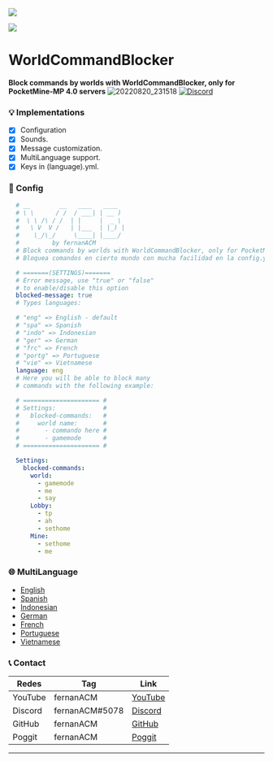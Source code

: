 [![](https://poggit.pmmp.io/shield.state/WorldCommandBlocker)](https://poggit.pmmp.io/p/WorldCommandBlocker)

[![](https://poggit.pmmp.io/shield.api/WorldCommandBlocker)](https://poggit.pmmp.io/p/WorldCommandBlocker)

# WorldCommandBlocker

**Block commands by worlds with WorldCommandBlocker, only for PocketMine-MP 4.0 servers**
![20220820_231518](https://user-images.githubusercontent.com/83558341/185775351-2edbebaa-1aeb-453f-ba58-d58a492c4243.png)
<a href="https://discord.gg/YyE9XFckqb"><img src="https://img.shields.io/discord/837701868649709568?label=discord&color=7289DA&logo=discord" alt="Discord" /></a>

### 💡 Implementations
* [X] Configuration
* [x] Sounds.
* [x] Message customization.
* [X] MultiLanguage support.
* [x] Keys in (language).yml.

### 💾 Config 
```yaml
  # __        __   ____   ____  
  # \ \      / /  / ___| | __ ) 
  #  \ \ /\ / /  | |     |  _ \ 
  #   \ V  V /   | |___  | |_) |
  #    \_/\_/     \____| |____/ 
  #         by fernanACM
  # Block commands by worlds with WorldCommandBlocker, only for PocketMine-MP 4.0 servers.
  # Bloquea comandos en cierto mundo con mucha facilidad en la config.yml

  # =======(SETTINGS)=======
  # Error message, use "true" or "false" 
  # to enable/disable this option
  blocked-message: true
  # Types languages:

  # "eng" => English - default
  # "spa" => Spanish
  # "indo" => Indonesian
  # "ger" => German
  # "frc" => French
  # "portg" => Portuguese
  # "vie" => Vietnamese
  language: eng
  # Here you will be able to block many 
  # commands with the following example:

  # ===================== #
  # Settings:             #
  #   blocked-commands:   #
  #     world name:       #
  #       - commando here #
  #       - gamemode      #
  # ===================== #

  Settings:
    blocked-commands:
      world:
        - gamemode
        - me
        - say
      Lobby:
        - tp
        - ah
        - sethome
      Mine:
        - sethome
        - me
```
### 🌐 MultiLanguage
* [English](https://github.com/fernanACM/WorldCommandBlocker/blob/PM4/resources/languages/eng.yml)
* [Spanish](https://github.com/fernanACM/WorldCommandBlocker/blob/PM4/resources/languages/spa.yml)
* [Indonesian](https://github.com/fernanACM/WorldCommandBlocker/blob/PM4/resources/languages/indo.yml)
* [German](https://github.com/fernanACM/WorldCommandBlocker/blob/PM4/resources/languages/ger.yml)
* [French](https://github.com/fernanACM/WorldCommandBlocker/blob/PM4/resources/languages/frc.yml)
* [Portuguese](https://github.com/fernanACM/WorldCommandBlocker/blob/PM4/resources/languages/portg.yml)
* [Vietnamese](https://github.com/fernanACM/WorldCommandBlocker/blob/PM4/resources/languages/vie.yml)

### 📞 Contact
| Redes | Tag | Link |
|-------|-------------|------|
| YouTube | fernanACM | [YouTube](https://www.youtube.com/channel/UC-M5iTrCItYQBg5GMuX5ySw) | 
| Discord | fernanACM#5078 | [Discord](https://discord.gg/YyE9XFckqb) |
| GitHub | fernanACM | [GitHub](https://github.com/fernanACM)
| Poggit | fernanACM | [Poggit](https://poggit.pmmp.io/ci/fernanACM)
****
